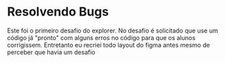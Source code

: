 <h1>Resolvendo Bugs</h1>

<p>Este foi o primeiro desafio do explorer. No desafio é solicitado que use um código já "pronto" com alguns erros no código para que os alunos corrigissem. Entretanto eu recriei todo layout do figma antes mesmo de perceber que havia um desafio</p>
